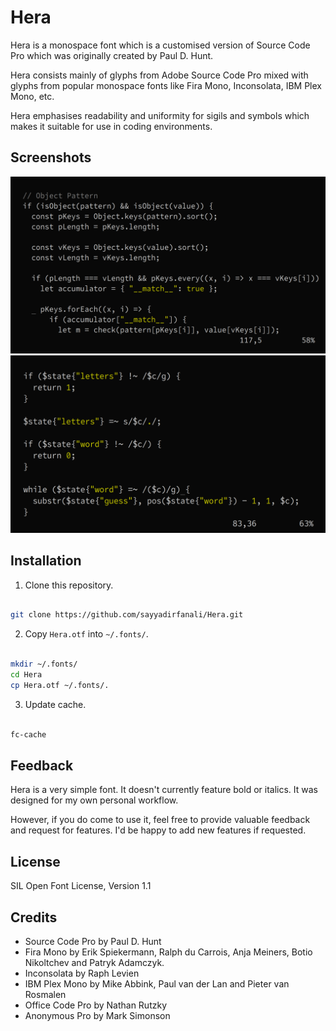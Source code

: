 # Hera
Hera is a monospace font which is a customised version of Source Code Pro which
was originally created by Paul D. Hunt.

Hera consists mainly of glyphs from Adobe Source Code Pro mixed with glyphs from
popular monospace fonts like Fira Mono, Inconsolata, IBM Plex Mono, etc.

Hera emphasises readability and uniformity for sigils and symbols which makes
it suitable for use in coding environments.

## Screenshots
![Hera](JavaScript.png)
![Hera](Perl.png)

## Installation
1. Clone this repository.

```bash

git clone https://github.com/sayyadirfanali/Hera.git

```

2. Copy `Hera.otf` into `~/.fonts/`.

```bash

mkdir ~/.fonts/
cd Hera
cp Hera.otf ~/.fonts/.

```

3. Update cache.

```bash

fc-cache

```

## Feedback
Hera is a very simple font. It doesn't currently feature bold or italics. It
was designed for my own personal workflow.

However, if you do come to use it, feel free to provide valuable feedback and
request for features. I'd be happy to add new features if requested.

## License
SIL Open Font License, Version 1.1

## Credits
- Source Code Pro by Paul D. Hunt
- Fira Mono by Erik Spiekermann, Ralph du Carrois, Anja Meiners, Botio Nikoltchev and Patryk Adamczyk.
- Inconsolata by Raph Levien
- IBM Plex Mono by Mike Abbink, Paul van der Lan and Pieter van Rosmalen
- Office Code Pro by Nathan Rutzky
- Anonymous Pro by Mark Simonson
